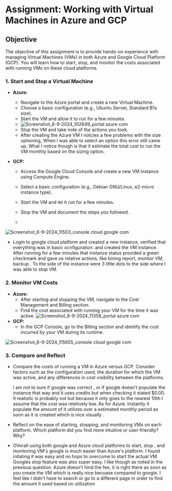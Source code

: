 # Assignment: Working with Virtual Machines in Azure and GCP

## Objective
The objective of this assignment is to provide hands-on experience with managing Virtual Machines (VMs) in both Azure and Google Cloud Platform (GCP). You will learn how to start, stop, and monitor the costs associated with running VMs on these cloud platforms.

### 1. Start and Stop a Virtual Machine
- **Azure:**
  - Navigate to the Azure portal and create a new Virtual Machine.
  - Choose a basic configuration (e.g., Ubuntu Server, Standard B1s size).
  - Start the VM and allow it to run for a few minutes.
  -   ![Screenshot_6-9-2024_102649_portal azure com](https://github.com/user-attachments/assets/6bd294c5-bf96-4251-bd66-b8e6d650b595)
  - Stop the VM and take note of the actions you took.
  - 
       After creating the Azure VM I notcies a few problems with the size optioning, When I was able to select an option this error still came up. What I notice though is that it estimate the total cost to run the VM monthly based on the sizing option.
    
- **GCP:**
  - Access the Google Cloud Console and create a new VM instance using Compute Engine.
  - Select a basic configuration (e.g., Debian GNU/Linux, e2-micro instance type).
  - Start the VM and let it run for a few minutes.
  - Stop the VM and document the steps you followed.
 
  - 
![Screenshot_6-9-2024_11503_console cloud google com](https://github.com/user-attachments/assets/1276a33b-cfcd-4b8f-a601-18bb4e68d042)

  -   Login to google cloud platform and created a new instance, verified that everything was in basic ocnfiguration. and created the VM instance. After running for a few minutes that instance status provided a green checkmark and gave us relative actions. like bining report, monitor VM, backup . To the side of the instance were 3 little dots to the side where I was able to stop VM.

### 2. Monitor VM Costs
- **Azure:**
  - After starting and stopping the VM, navigate to the Cost Management and Billing section.
  - Find the cost associated with running your VM for the time it was active.
   ![Screenshot_6-9-2024_11358_portal azure com](https://github.com/user-attachments/assets/395a1013-6cff-443f-8a82-d0c4f9810602)
- **GCP:**
  - In the GCP Console, go to the Billing section and identify the cost incurred by your VM during its runtime.
  
![Screenshot_6-9-2024_115655_console cloud google com](https://github.com/user-attachments/assets/04765320-7678-4c4f-9806-f2c401606219)


### 3. Compare and Reflect
- Compare the costs of running a VM in Azure versus GCP. Consider factors such as the configuration used, the duration for which the VM was active, and any differences in cost visibility between the platforms.

  I am not to sure if google was correct , or if google doesn't populate the instance that way and it uses credits but when checking it stated $0.00. It realistic is probably not but because it only goes to the nearest 10th I assume that the cost was reletively low. As for Azure. Instantly it populate the amount of it utilizes over a estimated monthly period as soon as it is created which is nice visually .
  
- Reflect on the ease of starting, stopping, and monitoring VMs on each platform. Which platform did you find more intuitive or user-friendly? Why?
- OVerall using both google and Azure cloud platforms to start, stop , and monitoring VM's google is much easier than Azure's platform. I found initating it was easy and no hops to overcome to start the actual VM. Googles stop feature was also super easy. I like though as noted in the previous question. Azure doesn't hind the fee, it is right there as soon as you create the VM which is really nice becuase compared to google. I feel like I didn't have to search or go to a different page in order to find the amount it used based on utilization


